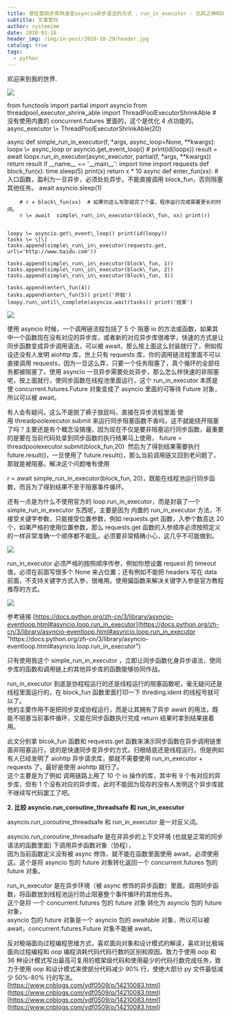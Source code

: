 ```yaml
---
title: 使任意同步库快速变asyncio异步语法的方式 ，run_in_executor - 北风之神0509 - 博客园
subtitle: 文章暂存
author: systemime
date: 2020-03-16
header_img: /img/in-post/2020-10-29/header.jpg
catalog: true
tags:
  - python
---
```


欢迎来到我的世界.

<!-- more -->

![](https://common.cnblogs.com/images/copycode.gif)

from functools import partial import asyncio from threadpool_executor_shrink_able import ThreadPoolExecutorShrinkAble  # 没有使用内置的 concurrent.futures 里面的，这个是优化 4 点功能的。
 async_executor \\= ThreadPoolExecutorShrinkAble(20)

async def simple_run_in_executor(f, \*args, async_loop=None, \*\*kwargs):
    loopx \\= async_loop or asyncio.get_event_loop() # print(id(loopx))
    result = await loopx.run_in_executor(async_executor, partial(f, \*args, \*\*kwargs)) return result if \_\_name\_\_ == '\_\_main\_\_': import time import requests def block_fun(x):
        time.sleep(5) print(x) return x \* 10 async def enter_fun(xx):  # 入口函数，盈利为一旦异步，必须处处异步。不能直接调用 block_fun，否则阻塞其他任务。
        await asyncio.sleep(1)  

        # r = block\_fun(xx)  # 如果你这么写那就完了个蛋，程序运行完成需要更长的时间。
        r \= await  simple\_run\_in\_executor(block\_fun, xx) print(r)


    loopy \= asyncio.get\_event\_loop() print(id(loopy))
    tasks \= \[\]
    tasks.append(simple\_run\_in\_executor(requests.get, url\='http://www.baidu.com'))

    tasks.append(simple\_run\_in\_executor(block\_fun, 1))
    tasks.append(simple\_run\_in\_executor(block\_fun, 2))
    tasks.append(simple\_run\_in\_executor(block\_fun, 3))

    tasks.append(enter\_fun(4))
    tasks.append(enter\_fun(5)) print('开始')
    loopy.run\_until\_complete(asyncio.wait(tasks)) print('结束')

![](https://common.cnblogs.com/images/copycode.gif)

使用 asyncio 时候，一个调用链流程包括了 5 个 阻塞 io 的方法或函数，如果其中一个函数现在没有对应的异步库，或者新的对应异步库很难学，快速的方式是让同步函数变成异步调用语法，可以被 await，那么按上面这么封装就行了，例如假设还没有人发明 aiohttp 库，世上只有 requests 库，你的调用链流程里面不可以直接调用 requests，因为一旦这么弄，只要一个任务阻塞了，真个循环的全部任务都被阻塞了，使用 asyncio 一旦异步需要处处异步，那么怎么样快速的非阻塞呢，按上面就行，使同步函数在线程池里面运行，这个 run_in_executor 本质是使 concurrent.futures.Future 对象变成了 asyncio 里面的可等待 Future 对象，所以可以被 await。

有人会有疑问，这么不是脱了裤子放屁吗，直接在异步流程里面 使用 threadpoolexecutor.submit 来运行同步阻塞函数不香吗，这不就能绕开阻塞了吗？主要还是有个概念没搞懂，因为现在不仅是要非阻塞运行同步函数，最重要的是要在当前代码处拿到同步函数的执行结果马上使用， future = threadpoolexecutor.submit(block_fun,20)  然后为了得到结果需要执行 future.result()，一旦使用了 future.result()，那么当前调用链又回到老问题了，那就是被阻塞。解决这个问题唯有使用  

r = await  simple_run_in_executor(block_fun, 20)，既能在线程池运行同步函数，而且为了得到结果不至于阻塞事件循环。

还有一点是为什么不使用官方的 loop.run_in_executor，而是封装了一个 simple_run_in_executor 东西呢，主要是因为 内置的 run_in_executor 方法，不接受关键字参数，只能接受位置参数，例如 requests.get 函数，入参个数高达 20 个，如果严格的使用位置参数，那么 requests.get 函数的入参顺序必须按照定义的一样非常准确一个顺序都不能乱，必须要非常精确小心，这几乎不可能做到。

![](https://img2020.cnblogs.com/blog/1108990/202012/1108990-20201230101542021-272733335.png)

run_in_executor 必须严格的按照顺序传参，例如你想设置 request 的 timeout 值，必须在前面写很多个 None 来占位置；还有例如不能把 headers 写在 data 前面，不支持关键字方式入参，很难用。使用偏函数来解决关键字入参是官方教程推荐的方式。

![](https://img2020.cnblogs.com/blog/1108990/202012/1108990-20201230101926892-2014301478.png)

参考链接  [https://docs.python.org/zh-cn/3/library/asyncio-eventloop.html#asyncio.loop.run_in_executor](https://docs.python.org/zh-cn/3/library/asyncio-eventloop.html#asyncio.loop.run_in_executor "https&#x3A;//docs.python.org/zh-cn/3/library/asyncio-eventloop.html#asyncio.loop.run_in_executor")

只有使用我这个 simple_run_in_executor ，立即让同步函数化身异步语法，使同步库的函数和调用链上的其他异步库的函数能够协同作战。

run_in_executor 到底是协程程运行的还是线程运行的阻塞函数呢，毫无疑问还是线程里面运行的，在 block_fun 函数里面打印一下 threding.ident 的线程号就可以了。  
他的主要作用不是把同步变成协程运行，而是让其拥有了异步 await 的用法，既能不阻塞当前事件循环，又能在同步函数执行完成 return 结果时拿到结果接着用。

此文分别拿 blcok_fun 函数和 requests.get 函数来演示同步函数在异步调用链里面非阻塞运行，说的是快速同步变异步的方式，归根结底还是线程运行。但是例如有人已经发明了 aiohttp 异步请求库，那就不需要使用 run_in_executor  + requests 了，最好是使用 aiohttp 就行了。  
这个主要是为了例如 调用链路上用了 10 个 io 操作的库，其中有 9 个有对应的异步库，但有 1 个没有对应的异步库，此时不能因为现存的没有人发明这个异步库就不继续写代码罢工了吧。

**2. 比较 asyncio.run_coroutine_threadsafe 和 run_in_executor**

asyncio.run_coroutine_threadsafe 和 run_in_executor 是一对反义词。

asyncio.run_coroutine_threadsafe 是在非异步的上下文环境 (也就是正常的同步语法的函数里面) 下调用异步函数对象（协程），  
因为当前函数定义没有被 async 修饰，就不能在函数里面使用 await，必须使用这。这个是将 asyncio 包的 future 对象转化返回一个 concurrent.futures 包的 future 对象。

run_in_executor 是在异步环境（被 async 修饰的异步函数）里面，调用同步函数，将函数放到线程池运行防止阻塞整个事件循环的其他任务。  
这个是将 一个 concurrent.futures 包的 future 对象 转化为 asyncio 包的 future 对象，  
asyncio 包的 future 对象是一个 asyncio 包的 awaitable 对象，所以可以被 await，concurrent.futures.Future 对象不能被 await。

反对极端面向过程编程思维方式，喜欢面向对象和设计模式的解读，喜欢对比极端面向过程编程和 oop 编程消耗代码代码行数的区别和原因。致力于使用 oop 和 36 种设计模式写出最高可复用的框架级代码和使用最少的代码行数完成任务，致力于使用 oop 和设计模式来使部分代码减少 90% 行，使绝大部分 py 文件最低减少 50%-80% 行的写法。 
 [https://www.cnblogs.com/ydf0509/p/14210083.html](https://www.cnblogs.com/ydf0509/p/14210083.html) 
 [https://www.cnblogs.com/ydf0509/p/14210083.html](https://www.cnblogs.com/ydf0509/p/14210083.html)
